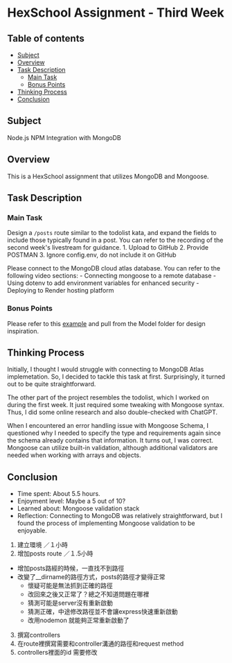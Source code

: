 
# HexSchool Assignment - Third Week

## Table of contents
- [Subject](#subject)
- [Overview](#overview)
- [Task Description](#task-description)
    - [Main Task](#main-task)
    - [Bonus Points](#bonus-points)
- [Thinking Process](#thinking-process)
- [Conclusion](#conclusion)

## Subject
Node.js NPM Integration with MongoDB

## Overview
This is a HexSchool assignment that utilizes MongoDB and Mongoose.

## Task Description
### Main Task
Design a `/posts` route similar to the todolist kata, and expand the fields to include those typically found in a post. You can refer to the recording of the second week's livestream for guidance.
    1. Upload to GitHub
    2. Provide POSTMAN
    3. Ignore config.env, do not include it on GitHub

Please connect to the MongoDB cloud atlas database. You can refer to the following video sections:
    - Connecting mongoose to a remote database
    - Using dotenv to add environment variables for enhanced security
    - Deploying to Render hosting platform

### Bonus Points
Please refer to this [example](https://github.com/gonsakon/nodeweek2-sample) and pull from the Model folder for design inspiration.

## Thinking Process
Initially, I thought I would struggle with connecting to MongoDB Atlas implemetation. So, I decided to tackle this task at first. Surprisingly, it turned out to be quite straightforward.

The other part of the project resembles the todolist, which I worked on during the first week. It just required some tweaking with Mongoose syntax. Thus, I did some online research and also double-checked with ChatGPT.

When I encountered an error handling issue with Mongoose Schema, I questioned why I needed to specify the type and requirements again since the schema already contains that information. It turns out, I was correct. Mongoose can utilize built-in validation, although additional validators are needed when working with arrays and objects.

## Conclusion
- Time spent: About 5.5 hours.
- Enjoyment level: Maybe a 5 out of 10?
- Learned about: Mongoose validation stack
- Reflection: Connecting to MongoDB was relatively straightforward, but I found the process of implementing Mongoose validation to be enjoyable.


1. 建立環境 ／１小時
2. 增加posts route ／１.5小時
- 增加posts路經的時候，一直找不到路徑
- 改變了__dirname的路徑方式，posts的路徑才變得正常
    - 懷疑可能是無法抓到正確的路徑
    - 改回來之後又正常了？總之不知道問題在哪裡
    - 猜測可能是server沒有重新啟動
    - 猜測正確，中途修改路徑並不會讓express快速重新啟動
    - 改用nodemon 就能夠正常重新啟動了
3. 撰寫controllers
4. 在route裡撰寫需要和controller溝通的路徑和request method
5. controllers裡面的id 需要修改